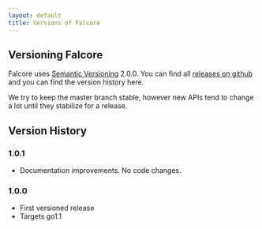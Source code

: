 ```yaml
---
layout: default
title: Versions of Falcore
---
```


## Versioning Falcore

Falcore uses [Semantic Versioning](http://semver.org/) 2.0.0.  You can find all [releases on github](https://github.com/fitstar/falcore/releases) and you can find the version history here.

We try to keep the master branch stable, however new APIs tend to change a lot until they stabilize for a release.

## Version History

### 1.0.1

* Documentation improvements.  No code changes.

### 1.0.0

* First versioned release
* Targets go1.1

